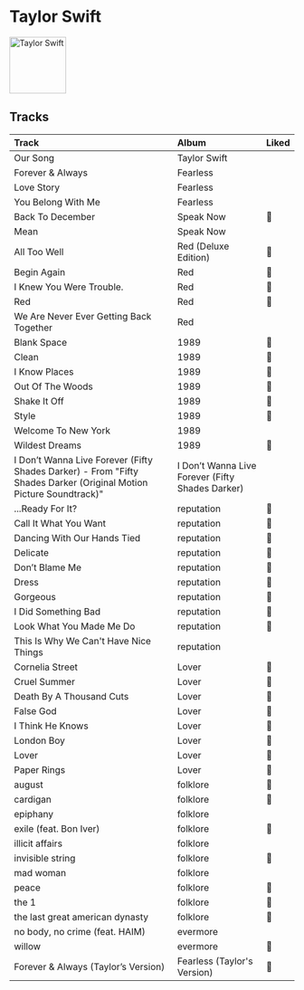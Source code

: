 
# Taylor Swift


<img src="https://i.scdn.co/image/ab6761610000e5ebfcf7c334a6e9dcb8555f3663" alt="Taylor Swift" width="100" />

## Tracks

| Track                                                                                                              | Album                                            | Liked   |
|:-------------------------------------------------------------------------------------------------------------------|:-------------------------------------------------|:--------|
| Our Song                                                                                                           | Taylor Swift                                     |         |
| Forever & Always                                                                                                   | Fearless                                         |         |
| Love Story                                                                                                         | Fearless                                         |         |
| You Belong With Me                                                                                                 | Fearless                                         |         |
| Back To December                                                                                                   | Speak Now                                        | 💚       |
| Mean                                                                                                               | Speak Now                                        |         |
| All Too Well                                                                                                       | Red (Deluxe Edition)                             | 💚       |
| Begin Again                                                                                                        | Red                                              | 💚       |
| I Knew You Were Trouble.                                                                                           | Red                                              | 💚       |
| Red                                                                                                                | Red                                              | 💚       |
| We Are Never Ever Getting Back Together                                                                            | Red                                              |         |
| Blank Space                                                                                                        | 1989                                             | 💚       |
| Clean                                                                                                              | 1989                                             | 💚       |
| I Know Places                                                                                                      | 1989                                             | 💚       |
| Out Of The Woods                                                                                                   | 1989                                             | 💚       |
| Shake It Off                                                                                                       | 1989                                             | 💚       |
| Style                                                                                                              | 1989                                             | 💚       |
| Welcome To New York                                                                                                | 1989                                             |         |
| Wildest Dreams                                                                                                     | 1989                                             | 💚       |
| I Don’t Wanna Live Forever (Fifty Shades Darker) - From "Fifty Shades Darker (Original Motion Picture Soundtrack)" | I Don’t Wanna Live Forever (Fifty Shades Darker) |         |
| ...Ready For It?                                                                                                   | reputation                                       | 💚       |
| Call It What You Want                                                                                              | reputation                                       | 💚       |
| Dancing With Our Hands Tied                                                                                        | reputation                                       | 💚       |
| Delicate                                                                                                           | reputation                                       | 💚       |
| Don’t Blame Me                                                                                                     | reputation                                       | 💚       |
| Dress                                                                                                              | reputation                                       | 💚       |
| Gorgeous                                                                                                           | reputation                                       | 💚       |
| I Did Something Bad                                                                                                | reputation                                       | 💚       |
| Look What You Made Me Do                                                                                           | reputation                                       | 💚       |
| This Is Why We Can't Have Nice Things                                                                              | reputation                                       |         |
| Cornelia Street                                                                                                    | Lover                                            | 💚       |
| Cruel Summer                                                                                                       | Lover                                            | 💚       |
| Death By A Thousand Cuts                                                                                           | Lover                                            | 💚       |
| False God                                                                                                          | Lover                                            | 💚       |
| I Think He Knows                                                                                                   | Lover                                            | 💚       |
| London Boy                                                                                                         | Lover                                            | 💚       |
| Lover                                                                                                              | Lover                                            | 💚       |
| Paper Rings                                                                                                        | Lover                                            | 💚       |
| august                                                                                                             | folklore                                         | 💚       |
| cardigan                                                                                                           | folklore                                         | 💚       |
| epiphany                                                                                                           | folklore                                         |         |
| exile (feat. Bon Iver)                                                                                             | folklore                                         | 💚       |
| illicit affairs                                                                                                    | folklore                                         |         |
| invisible string                                                                                                   | folklore                                         | 💚       |
| mad woman                                                                                                          | folklore                                         |         |
| peace                                                                                                              | folklore                                         | 💚       |
| the 1                                                                                                              | folklore                                         | 💚       |
| the last great american dynasty                                                                                    | folklore                                         | 💚       |
| no body, no crime (feat. HAIM)                                                                                     | evermore                                         |         |
| willow                                                                                                             | evermore                                         | 💚       |
| Forever & Always (Taylor’s Version)                                                                                | Fearless (Taylor's Version)                      | 💚       |